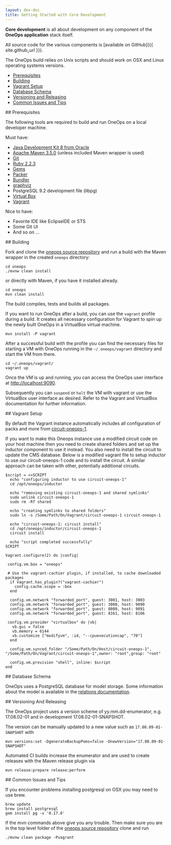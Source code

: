 ```yaml
---
layout: dev-doc
title: Getting Started with Core Development
---
```


__Core development__ is all about development on any component of the 
__OneOps application__ stack itself.

All source code for the various components is [available on GitHub]({{
site.github_url }}).

The OneOps build relies on Unix scripts and should work on OSX and Linux
operating systems versions.

- [Prerequisites](#prereqs)
- [Building](#build)
- [Vagrant Setup](#vagrant)
- [Database Schema](#db)
- [Versioning and Releasing](#release)
- [Common Issues and Tips](#tips)

<a name="prereqs"/>
## Prerequisites

The following tools are required to build and run OneOps on a local developer
machine.

Must have:

- [Java Development Kit 8 from Oracle](http://www.oracle.com/technetwork/java/javase/downloads/index.html)
- [Apache Maven 3.5.0](http://maven.apache.org) (unless included Maven wrapper is used)
- [Git](https://git-scm.com/downloads)
- [Ruby 2.2.3](https://www.ruby-lang.org/en/downloads/)
- [Gems](https://rubygems.org/pages/download)
- [Packer](https://packer.io)
- [Bundler](http://bundler.io/)
- [graphviz](http://www.graphviz.org/)
- PostgreSQL 9.2 development file (libpg)
- [Virtual Box](https://www.virtualbox.org/)
- [Vagrant](https://www.vagrantup.com/)

Nice to have:

- Favorite IDE like EclipseIDE or STS
- Some Git UI
- And so on ...

<a name="build"/>
## Building

Fork and clone the [oneops source repository](https://github.com/oneops/oneops)
and run a build with the Maven wrapper in the created `oneops` directory:

```shell
cd oneops
./mvnw clean install
````

or directly with Maven, if you have it installed already.

```shell
cd oneops
mvn clean install
```

The build compiles, tests and builds all packages. 

If you want to run OneOps after a build, you can use the `vagrant` profile
during a build. It creates all necessary configuration for Vagrant to spin up
the newly built OneOps in a VirtualBox virtual machine.

```shell
mvn install -P vagrant
```

After a successful build with the profile you can find the necessary files for 
starting a VM with OneOps running in the `~/.oneops/vagrant` directory and start
the VM from there.

```shell
cd ~/.oneops/vagrant/
vagrant up
```

Once the VM is up and running, you can access the OneOps user interface at 
[http://localhost:9090](http://localhost:9090).

Subsequently you can `suspend` or `halt` the VM with vagrant or use the
VirtualBox user interface as desired. Refer to the Vagrant and VirtualBox
documentation for further information.

<a name="vagrant"/>
## Vagrant Setup

By default the Vagrant instance automatically includes all configuration of
packs and more from
[circuit-oneops-1](http://github.com/oneops/circuit-oneops-1).

If you want to make this Oneops instance use a modified circuit code on your
host machine then you need to create shared folders and set up the inductor
component to use it instead. You also need to install the circuit to update the
CMS database.  Below is a modified vagrant file to setup inductor to use our
circuit-oneops-1 code and to install the circuit. A similar approach can be
taken with other, potentially additional circuits.

```
$script = <<SCRIPT
  echo "configuring inductor to use circuit-oneops-1"
  cd /opt/oneops/inductor

  echo "removing existing circuit-oneops-1 and shared symlinks"
  sudo unlink circuit-oneops-1
  sudo rm -Rf shared

  echo "creating symlinks to shared folders"
  sudo ln -s /Some/Path/On/Vagrant/circuit-oneops-1 circuit-oneops-1

  echo "circuit-oneops-1: circuit install"
  cd /opt/oneops/inductor/circuit-oneops-1
  circuit install

  echo "script completed successfully"
SCRIPT

Vagrant.configure(2) do |config|

 config.vm.box = "oneops"

 # Use the vagrant-cachier plugin, if installed, to cache downloaded packages
  if Vagrant.has_plugin?("vagrant-cachier")
    config.cache.scope = :box
  end

  config.vm.network "forwarded_port", guest: 3001, host: 3003
  config.vm.network "forwarded_port", guest: 3000, host: 9090
  config.vm.network "forwarded_port", guest: 8080, host: 9091
  config.vm.network "forwarded_port", guest: 8161, host: 8166

 config.vm.provider "virtualbox" do |vb|
   vb.gui = false
   vb.memory = 6144
   vb.customize ["modifyvm", :id, "--cpuexecutioncap", "70"]
  end

  config.vm.synced_folder "/Some/Path/On/Host/circuit-oneops-1", "/Some/Path/On/Vagrant/circuit-oneops-1",owner: "root",group: "root"

  config.vm.provision "shell", inline: $script
end
```

<a name="db"/>
## Database Schema

OneOps uses a PostgreSQL database for model storage. Some information about the
model is available in the [relations documentation](./relations.html).

<a name="release"/>
## Versioning And Releasing

The OneOps project uses a version scheme of yy.mm.dd-enumerator, e.g.
17.08.02-01 and in development 17.08.02-01-SNAPSHOT.

The version can be manually updated to a new value such as
`17.08.09-01-SNAPSHOT` with

```
mvn versions:set -DgenerateBackupPoms=false -DnewVersion="17.08.09-01-SNAPSHOT"
```

Automated CI builds increase the enumerator and are used to create releases with
the Maven release plugin via

```
mvn release:prepare release:perform
```

<a name="tips"/>
## Common Issues and Tips

If you encounter problems installing postgresql on OSX you may need to use brew.

```
brew update
brew install postgresql
gem install pg -v '0.17.0'
```

If the mvn commands above give you any trouble. Then make sure you are in the
top level folder of the
[oneops source repository](https://github.com/oneops/oneops) clone and run

```
./mvnw clean package -Pvagrant
```

